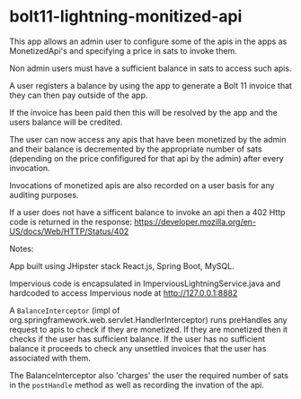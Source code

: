 # bolt11-lightning-monitized-api


This app allows an admin user to configure some of the apis in the apps as MonetizedApi's and specifying a price in sats to invoke them.

Non admin users must have a sufficient balance in sats to access such apis.

A user registers a balance by using the app to generate a Bolt 11 invoice that they can then pay outside of the app. 

If the invoice has been paid then this will be resolved by the app and the users balance will be credited.

The user can now access any apis that have been monetized by the admin and their balance is decremented by the appropriate number of sats (depending on the price confifigured for that api by the admin) after every invocation.

Invocations of monetized apis are also recorded on a user basis for any auditing purposes.

If a user does not have a sifficent balance to invoke an api then a 402 Http code is returned in the response: https://developer.mozilla.org/en-US/docs/Web/HTTP/Status/402




Notes:

App built using JHipster stack React.js, Spring Boot, MySQL.

Impervious code is encapsulated in ImperviousLightningService.java and hardcoded to access Impervious node at http://127.0.0.1:8882

A `BalanceInterceptor` (impl of org.springframework.web.servlet.HandlerInterceptor) runs preHandles any request to apis to check if they are monetized. If they are monetized then it checks if the user has sufficient balance. If the user has no sufficient balance it proceeds to check any unsettled invoices that the user has associated with them.

The BalanceInterceptor also 'charges' the user the required number of sats in the `postHandle` method as well as recording the invation of the api.
